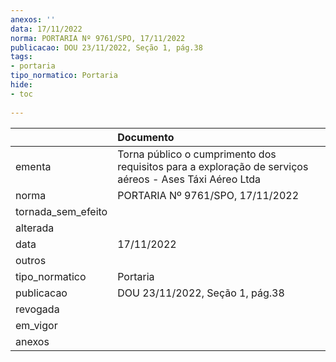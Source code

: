 ```yaml
---
anexos: ''
data: 17/11/2022
norma: PORTARIA Nº 9761/SPO, 17/11/2022
publicacao: DOU 23/11/2022, Seção 1, pág.38
tags:
- portaria
tipo_normatico: Portaria
hide: 
- toc 
 
---
```


|                    | Documento                                                                                              |
|:-------------------|:-------------------------------------------------------------------------------------------------------|
| ementa             | Torna público o cumprimento dos requisitos para a exploração de serviços aéreos - Ases Táxi Aéreo Ltda |
| norma              | PORTARIA Nº 9761/SPO, 17/11/2022                                                                       |
| tornada_sem_efeito |                                                                                                        |
| alterada           |                                                                                                        |
| data               | 17/11/2022                                                                                             |
| outros             |                                                                                                        |
| tipo_normatico     | Portaria                                                                                               |
| publicacao         | DOU 23/11/2022, Seção 1, pág.38                                                                        |
| revogada           |                                                                                                        |
| em_vigor           |                                                                                                        |
| anexos             |                                                                                                        |
